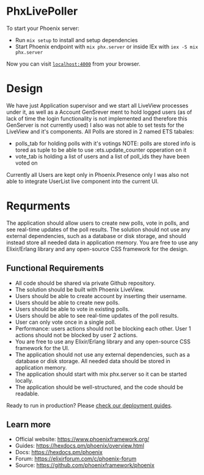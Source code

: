 # PhxLivePoller

To start your Phoenix server:

  * Run `mix setup` to install and setup dependencies
  * Start Phoenix endpoint with `mix phx.server` or inside IEx with `iex -S mix phx.server`

Now you can visit [`localhost:4000`](http://localhost:4000) from your browser.

# Design 

We have just Application supervisor and we start all LiveView processes under it, as well as a Account GenSrever ment to hold logged users (as of lack of time the login functionality is not implemented and therefore this GenServer is not currently used)
I also was not able to set tests for the LiveView and it's components.
All Polls are stored in 2 named ETS tabales:
 - polls_tab for holding polls with it's votings
 NOTE: polls are stored info is tored as tuple to be able to use :ets.update_counter opperation on it
 - vote_tab is holding a list of users and a list of poll_ids they have been voted on    

Currently all Users are kept only in Phoenix.Presence only I was also not able to integrate UserList live component into the current UI. 

# Requrments
The application should allow users to create new polls, vote in polls, and see real-time updates of the poll results.
The solution should not use any external dependencies, such as a database or disk storage, and should instead store all needed data in application memory. 
You are free to use any Elixir/Erlang library and any open-source CSS framework for the design.

## Functional Requirements

  *  All code should be shared via private Github repository.
  *  The solution should be built with Phoenix LiveView.
  *  Users should be able to create account by inserting their username.
  *  Users should be able to create new polls.
  *  Users should be able to vote in existing polls.
  *  Users should be able to see real-time updates of the poll results.
  *  User can only vote once in a single poll.
  *  Performance: users actions should not be blocking each other. User 1 actions should not be blocked by user 2 actions.
  *  You are free to use any Elixir/Erlang library and any open-source CSS framework for the UI.
  *  The application should not use any external dependencies, such as a database or disk storage. All needed data should be stored in application memory.
  *  The application should start with mix phx.server so it can be started locally.
  *  The application should be well-structured, and the code should be readable.


Ready to run in production? Please [check our deployment guides](https://hexdocs.pm/phoenix/deployment.html).

## Learn more

  * Official website: https://www.phoenixframework.org/
  * Guides: https://hexdocs.pm/phoenix/overview.html
  * Docs: https://hexdocs.pm/phoenix
  * Forum: https://elixirforum.com/c/phoenix-forum
  * Source: https://github.com/phoenixframework/phoenix
